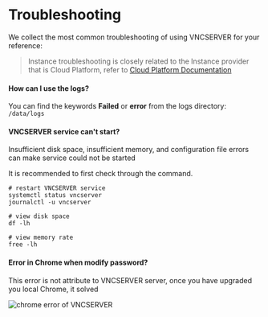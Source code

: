 # Troubleshooting

We collect the most common troubleshooting of using VNCSERVER for your reference:

> Instance troubleshooting is closely related to the Instance provider that is Cloud Platform, refer to [Cloud Platform Documentation](https://support.websoft9.com/docs/faq/tech-instance.html)

#### How can I use the logs?

You can find the keywords **Failed** or **error** from the logs directory: `/data/logs`

#### VNCSERVER service can't start?

Insufficient disk space, insufficient memory, and configuration file errors can make service could not be started  

It is recommended to first check through the command.

```shell
# restart VNCSERVER service
systemctl status vncserver
journalctl -u vncserver

# view disk space
df -lh

# view memory rate
free -lh
```

#### Error in Chrome when modify password?

This error is not attribute to VNCSERVER server, once you have upgraded you local Chrome, it solved

![chrome error of VNCSERVER](https://libs.websoft9.com/Websoft9/DocsPicture/zh/vncserver/vncserver-chromeerror-websoft9.png)
